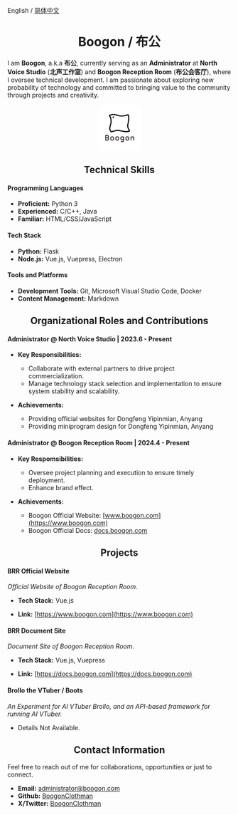 English / [简体中文](./readme-zh.md)

<h1 align="center">Boogon / 布公</h1>

I am **Boogon**, a.k.a **布公**, currently serving as an **Administrator** at **North Voice Studio** (**北声工作室**) and **Boogon Reception Room** (**布公会客厅**), where I oversee technical development. I am passionate about exploring new probability of technology and committed to bringing value to the community through projects and creativity.

<p align="center">
    <img alt="Boogon.png" src="Boogon.2024.8.png" width="20%">
</p>

<h2 align="center">Technical Skills</h2>

#### Programming Languages

- **Proficient:** Python 3
- **Experienced:** C/C++, Java
- **Familiar:** HTML/CSS/JavaScript

#### Tech Stack

- **Python:** Flask
- **Node.js:** Vue.js, Vuepress, Electron

#### Tools and Platforms

- **Development Tools:** Git, Microsoft Visual Studio Code, Docker
- **Content Management:** Markdown

<h2 align="center">Organizational Roles and Contributions</h2>

#### Administrator @ North Voice Studio | 2023.6 - Present

- **Key Responsibilities:**
    + Collaborate with external partners to drive project commercialization.
    + Manage technology stack selection and implementation to ensure system stability and scalability.

- **Achievements:**
    + Providing official websites for Dongfeng Yipinmian, Anyang
    + Providing miniprogram design for Dongfeng Yipinmian, Anyang

#### Administrator @ Boogon Reception Room | 2024.4 - Present

- **Key Respomsibilities:**
    + Oversee project planning and execution to ensure timely deployment.
    + Enhance brand effect.

- **Achievements:**
    + Boogon Official Website: [www.boogon.com](https://www.boogon.com)
    + Boogon Official Docs: [docs.boogon.com](https://docs.boogon.com)

<h2 align="center">Projects</h2>

#### BRR Official Website

_Official Website of Boogon Reception Room._

- **Tech Stack:** Vue.js

- **Link:** [https://www.boogon.com](https://www.boogon.com)

#### BRR Document Site

_Document Site of Boogon Reception Room._

- **Tech Stack:** Vue.js, Vuepress

- **Link:** [https://docs.boogon.com](https://docs.boogon.com)

#### Brollo the VTuber / Boots

_An Experiment for AI VTuber Brollo, and an API-based framework for running AI VTuber._

- Details Not Available.

<h2 align="center">Contact Information</h2>

Feel free to reach out of me for collaborations, opportunities or just to connect.

- **Email:** [administrator@boogon.com](mailto:administrator@boogon.com)
- **Github:** [BoogonClothman](https://github.com/BoogonClothman)
- **X/Twitter:** [BoogonClothman](https://x.com/BoogonClothman)
